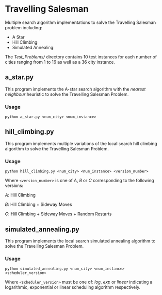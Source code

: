 Travelling Salesman
===================

Multiple search algorithm implementations to solve the Travelling Salesman problem including:

- A Star
- Hill Climbing
- Simulated Annealing 

The *Test_Problems/* directory contains 10 test instances for each number of cities ranging from 1 to 16 as well as a 36 city instance.


## a_star.py

This program implements the A-star search algorithm with the *nearest neighbour* heuristic to solve the Travelling Salesman Problem. 

### Usage

```python a_star.py <num_city> <num_instance>```

## hill_climbing.py

This program implements multiple variations of the local search hill climbing algorithm to solve the Travelling Salesman Problem. 

### Usage

```python hill_climbing.py <num_city> <num_instance> <version_number>```

Where ```<version_number>``` is one of *A*, *B* or *C* corresponding to the following versions:

*A*: Hill Climbing 

*B*: Hill Climbing + Sideway Moves

*C*: Hill Climbing + Sideway Moves + Random Restarts

## simulated_annealing.py

This program implements the local search simulated annealing algorithm to solve the Travelling Salesman Problem.

### Usage

```python simulated_annealing.py <num_city> <num_instance> <scheduler_version>```

Where ```<scheduler_version>``` must be one of: *log*, *exp* or *linear* indicating a logarithmic, exponential or linear scheduling algorithm respectively. 







